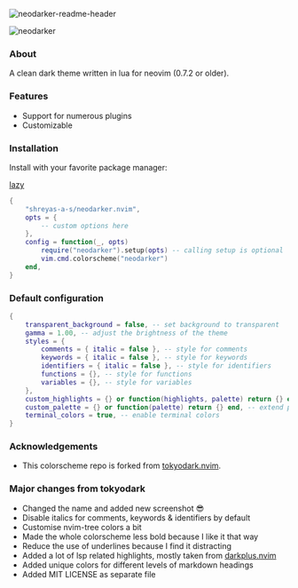 ![neodarker-readme-header](https://github.com/shreyas-a-s/neodarker.nvim/assets/137637016/0310c353-b577-41db-818b-a62a5daf30a2)

![neodarker](https://github.com/shreyas-a-s/neodarker.nvim/assets/137637016/b6b7c0c7-8912-4318-ba14-581554fd1781)

### About

A clean dark theme written in lua for neovim (0.7.2 or older).

### Features

- Support for numerous plugins
- Customizable

### Installation

Install with your favorite package manager:

[lazy](https://github.com/folke/lazy.nvim)

``` lua
{
    "shreyas-a-s/neodarker.nvim",
    opts = {
        -- custom options here
    },
    config = function(_, opts)
        require("neodarker").setup(opts) -- calling setup is optional
        vim.cmd.colorscheme("neodarker")
    end,
}
```

### Default configuration

```lua
{
    transparent_background = false, -- set background to transparent
    gamma = 1.00, -- adjust the brightness of the theme
    styles = {
        comments = { italic = false }, -- style for comments
        keywords = { italic = false }, -- style for keywords
        identifiers = { italic = false }, -- style for identifiers
        functions = {}, -- style for functions
        variables = {}, -- style for variables
    },
    custom_highlights = {} or function(highlights, palette) return {} end, -- extend highlights
    custom_palette = {} or function(palette) return {} end, -- extend palette
    terminal_colors = true, -- enable terminal colors
}
```

### Acknowledgements

- This colorscheme repo is forked from [tokyodark.nvim](https://github.com/tiagovla/tokyodark.nvim).

### Major changes from tokyodark
- Changed the name and added new screenshot 😎
- Disable italics for comments, keywords & identifiers by default
- Customise nvim-tree colors a bit
- Made the whole colorscheme less bold because I like it that way
- Reduce the use of underlines because I find it distracting
- Added a lot of lsp related highlights, mostly taken from [darkplus.nvim](https://github.com/LunarVim/darkplus.nvim)
- Added unique colors for different levels of markdown headings
- Added MIT LICENSE as separate file
